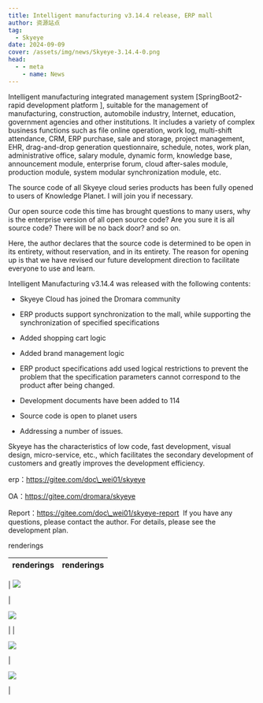 ```yaml
---
title: Intelligent manufacturing v3.14.4 release, ERP mall
author: 资源站点
tag:
  - Skyeye
date: 2024-09-09
cover: /assets/img/news/Skyeye-3.14.4-0.png
head:
  - - meta
    - name: News
---
```


Intelligent manufacturing integrated management system \[SpringBoot2-rapid development platform \], suitable for the management of manufacturing, construction, automobile industry, Internet, education, government agencies and other institutions. It includes a variety of complex business functions such as file online operation, work log, multi-shift attendance, CRM, ERP purchase, sale and storage, project management, EHR, drag-and-drop generation questionnaire, schedule, notes, work plan, administrative office, salary module, dynamic form, knowledge base, announcement module, enterprise forum, cloud after-sales module, production module, system modular synchronization module, etc.

The source code of all Skyeye cloud series products has been fully opened to users of Knowledge Planet. I will join you if necessary.

Our open source code this time has brought questions to many users, why is the enterprise version of all open source code? Are you sure it is all source code? There will be no back door? and so on.

Here, the author declares that the source code is determined to be open in its entirety, without reservation, and in its entirety. The reason for opening up is that we have revised our future development direction to facilitate everyone to use and learn.

Intelligent Manufacturing v3.14.4 was released with the following contents:

* Skyeye Cloud has joined the Dromara community

* ERP products support synchronization to the mall, while supporting the synchronization of specified specifications

* Added shopping cart logic

* Added brand management logic

* ERP product specifications add used logical restrictions to prevent the problem that the specification parameters cannot correspond to the product after being changed.

* Development documents have been added to 114

* Source code is open to planet users

* Addressing a number of issues.
    

Skyeye has the characteristics of low code, fast development, visual design, micro-service, etc., which facilitates the secondary development of customers and greatly improves the development efficiency.

erp：https://gitee.com/doc\_wei01/skyeye

OA：https://gitee.com/dromara/skyeye

Report：https://gitee.com/doc\_wei01/skyeye-report  If you have any questions, please contact the author. For details, please see the development plan.

renderings

| renderings | renderings |
| --- | --- |
| 
![](/assets/img/news/Skyeye-3.14.4-0.png)

 | 

![](/assets/img/news/Skyeye-3.14.4-1.png)

 |
| 

![](/assets/img/news/Skyeye-3.14.4-2.png)

 | 

![](/assets/img/news/Skyeye-3.14.4-3.png)

 |